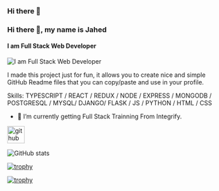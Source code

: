 ### Hi there 👋
### Hi there 👋, my name is Jahed
#### I am Full Stack Web Developer
![I am Full Stack Web Developer](https://arturssmirnovs.github.io/github-profile-readme-generator/images/banner.png)

I made this project just for fun, it allows you to create nice and simple GitHub Readme files that you can copy/paste and use in your profile.

Skills: TYPESCRIPT / REACT / REDUX / NODE / EXPRESS / MONGODB / POSTGRESQL / MYSQL/ DJANGO/ FLASK / JS / PYTHON / HTML / CSS 

- 🔭 I’m currently getting Full Stack Trainning From Integrify. 


[<img src='https://cdn.jsdelivr.net/npm/simple-icons@3.0.1/icons/github.svg' alt='github' height='40'>](https://github.com/jahedurrahman125)  

![GitHub stats](https://github-readme-stats.vercel.app/api?username=jahedurrahman125&show_icons=true)  







[![trophy](https://github-profile-trophy.vercel.app/?username=jahedurrahman125)](https://github.com/ryo-ma/github-profile-trophy)

[![trophy](https://github-profile-trophy.vercel.app/?username=jahedurrahman125&theme=onedark)](https://github.com/ryo-ma/github-profile-trophy)

